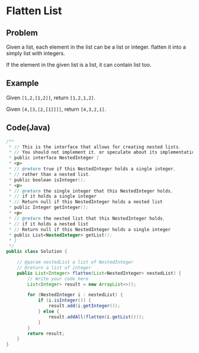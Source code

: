 # Flatten List

## Problem

Given a list, each element in the list can be a list or integer. flatten it into a simply list with integers.

If the element in the given list is a list, it can contain list too.

## Example

Given `[1,2,[1,2]]`, return `[1,2,1,2]`.

Given `[4,[3,[2,[1]]]]`, return `[4,3,2,1]`.

## Code(Java)

```java
/**
 * // This is the interface that allows for creating nested lists.
 * // You should not implement it, or speculate about its implementation
 * public interface NestedInteger {
 * <p>
 * // @return true if this NestedInteger holds a single integer,
 * // rather than a nested list.
 * public boolean isInteger();
 * <p>
 * // @return the single integer that this NestedInteger holds,
 * // if it holds a single integer
 * // Return null if this NestedInteger holds a nested list
 * public Integer getInteger();
 * <p>
 * // @return the nested list that this NestedInteger holds,
 * // if it holds a nested list
 * // Return null if this NestedInteger holds a single integer
 * public List<NestedInteger> getList();
 * }
 */
public class Solution {

    // @param nestedList a list of NestedInteger
    // @return a list of integer
    public List<Integer> flatten(List<NestedInteger> nestedList) {
        // Write your code here
        List<Integer> result = new ArrayList<>();

        for (NestedInteger i : nestedList) {
            if (i.isInteger()) {
                result.add(i.getInteger());
            } else {
                result.addAll(flatten(i.getList()));
            }
        }
        return result;
    }
}
```
